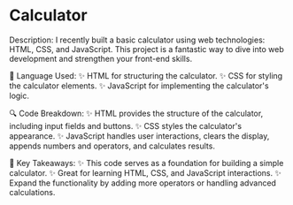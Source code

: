 # Calculator
Description:
I recently built a basic calculator using web technologies: HTML, CSS, and JavaScript. This project is a fantastic way to dive into web development and strengthen your front-end skills.

🧰 Language Used:
✨ HTML for structuring the calculator.
✨ CSS for styling the calculator elements.
✨ JavaScript for implementing the calculator's logic.

🔍 Code Breakdown:
✨ HTML provides the structure of the calculator, including input fields and buttons.
✨ CSS styles the calculator's appearance.
✨ JavaScript handles user interactions, clears the display, appends numbers and operators, and calculates results.

🎯 Key Takeaways:
✨ This code serves as a foundation for building a simple calculator.
✨ Great for learning HTML, CSS, and JavaScript interactions.
✨ Expand the functionality by adding more operators or handling advanced calculations.
